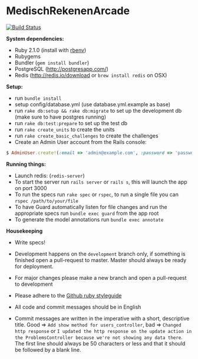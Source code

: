 MedischRekenenArcade
====================

[![Build Status](https://magnum.travis-ci.com/DefactoSoftware/MedischRekenenArcade.png?token=DyMYzapeFyRPapys4APx&branch=development)](https://magnum.travis-ci.com/DefactoSoftware/MedischRekenenArcade)


**System dependencies:**
- Ruby 2.1.0 (install with [rbenv](https://github.com/sstephenson/rbenv))
- Rubygems
- Bundler (`gem install bundler`)
- PostgreSQL (http://postgresapp.com/)
- Redis (http://redis.io/download or `brew install redis` on OSX)

**Setup:**
- run `bundle install`
- setup config/database.yml (use database.yml.example as base)
- run `rake db:setup && rake db:migrate` to set up the development db (make sure to have postgres running)
- run `rake db:test:prepare` to set up the test db
- run `rake create_units` to create the units
- run `rake create_basic_challenges` to create the challenges
- Create an Admin User account from the Rails console:

```ruby
$ AdminUser.create!(:email => 'admin@example.com', :password => 'password', :password_confirmation => 'password')
```

**Running things:**
- Launch redis: (`redis-server`)
- To start the server run `rails server` or `rails s`, this will launch the app on port 3000
- To run the specs run `rake spec` or `rspec`, to run a single file you can `rspec /path/to/your/file`
- To have Guard automatically listen for file changes and run the appropriate specs run `bundle exec guard` from the app root
- To generate the model annotations run `bundle exec annotate`

**Housekeeping**
- Write specs!
- Development happens on the `development` branch only, if something is finished open a pull-request to master. Master should always be ready for deployment.
- For major changes please make a new branch and open a pull-request to development
- Please adhere to the [Github ruby styleguide](https://github.com/styleguide/ruby)

- All code and commit messages should be in English
- Commit messages are written in the imperative with a short, descriptive title. Good => `Add show method for users_controller`, bad => `Changed http response` or `I updated the http response on the update action in the ProblemsController because we're not showing any data there`. The first line should always be 50 characters or less and that it should be followed by a blank line.
